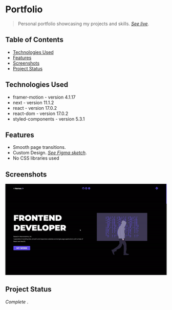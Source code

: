 # Portfolio

> Personal portfolio showcasing my projects and skills.
> [_See live_](https://www.olivernemes.co.uk).

## Table of Contents

- [Technologies Used](#technologies-used)
- [Features](#features)
- [Screenshots](#screenshots)
- [Project Status](#project-status)

## Technologies Used

- framer-motion - version 4.1.17
- next - version 11.1.2
- react - version 17.0.2
- react-dom - version 17.0.2
- styled-components - version 5.3.1

## Features

- Smooth page transitions.
- Custom Design. [_See Figma sketch_](https://www.figma.com/file/Qw1VSK0TFSXaBPn616aFfj/Portfolio-example-2?node-id=0%3A1).
- No CSS libraries used

## Screenshots

![Example screenshot](./portfolio-showcase.gif)

## Project Status

_Complete_ .
